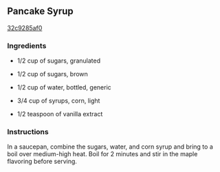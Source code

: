 ## Pancake Syrup

[32c9285af0](http://www.epicurious.com/recipes/food/views/pancake-syrup-385394)

### Ingredients

 - 1/2 cup of sugars, granulated

 - 1/2 cup of sugars, brown

 - 1/2 cup of water, bottled, generic

 - 3/4 cup of syrups, corn, light

 - 1/2 teaspoon of vanilla extract

### Instructions

In a saucepan, combine the sugars, water, and corn syrup and bring to a boil over medium-high heat. Boil for 2 minutes and stir in the maple flavoring before serving.